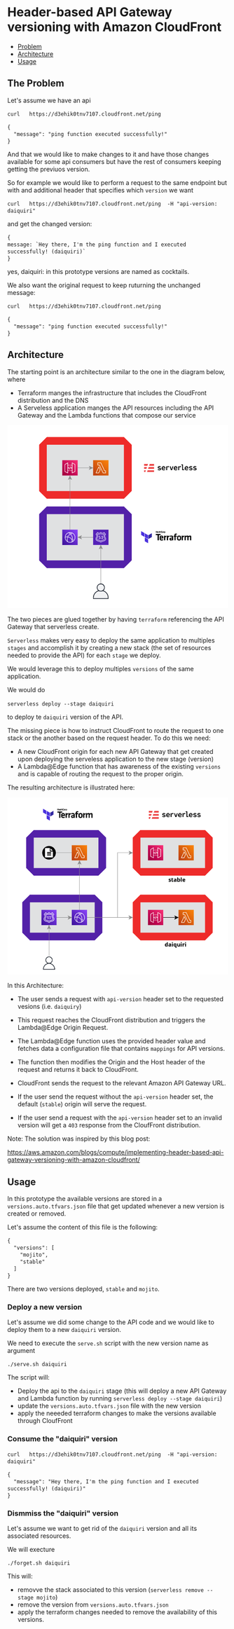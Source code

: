 # Header-based API Gateway versioning with Amazon CloudFront


* [Problem](#the-problem)
* [Architecture](#architecture)
* [Usage](#usage)



## The Problem

Let's assume we have an api

```
curl   https://d3ehik0tnv7107.cloudfront.net/ping
```

```
{
  "message": "ping function executed successfully!"
}
```

And that we would like to make changes to it and have those changes available for some api consumers but have the rest of consumers keeping getting the previuos version. 

So for example we would like to perform a request to the same endpoint but with and additional header that specifies which `version` we want

```
curl   https://d3ehik0tnv7107.cloudfront.net/ping  -H "api-version: daiquiri"
```

and get the changed version:

```
{
message: `Hey there, I'm the ping function and I executed successfully! (daiquiri)`
}
```

yes, daiquiri: in this prototype versions are named as cocktails. 


We also want the original request to keep ruturning the unchanged message: 

```
curl   https://d3ehik0tnv7107.cloudfront.net/ping
```

```
{
  "message": "ping function executed successfully!"
}
```

## Architecture

The starting point is an architecture similar to the one in the diagram below, where 

* Terraform manges the infrastructure that includes the CloudFront distribution and the DNS
* A Serveless application manges the API resources including the API Gateway and the Lambda functions that compose our service 

![Diagram](doc/diagram-start.png)

The two pieces are glued together by having `terraform` referencing the API Gateway that serverless create. 

`Serverless` makes very easy to deploy the same application to multiples `stages` and accomplish it by creating a new stack (the set of resources needed to provide the API) for each `stage` we deploy. 

We would leverage this to deploy multiples `versions` of the same application. 

We would do 

`serverless deploy --stage daiquiri`

to deploy te `daiquiri` version of the API. 

The missing piece is how to instruct CloudFront to route the request to one stack or the another based on the request header. To do this we need: 

* A new CloudFront origin for each new API Gateway that get created upon deploying the serveless application to the new stage (version)
* A Lambda@Edge function that has awareness of the existing `versions` and is capable of routing the request to the proper origin.

The resulting architecture is illustrated here: 


![Diagram](doc/diagram-after.png)

In this Architecture: 

* The user sends a request with `api-version` header set to the requested vesions (i.e. `daiquiry`)
* This request reaches the CloudFront distribution and triggers the Lambda@Edge Origin Request.
* The Lambda@Edge function uses the provided header value and fetches data a configuration file that  contains `mappings` for API versions. 
* The function then modifies the Origin and the Host header of the request and returns it back to CloudFront.
* CloudFront sends the request to the relevant Amazon API Gateway URL.

* If the user send the request without the `api-version` header set, the default (`stable`) origin will serve the request. 

* If the user send a request with the `api-version` header set to an invalid version will get a `403` response from the CloufFront distribution. 

Note: The solution was inspired by this blog post:

https://aws.amazon.com/blogs/compute/implementing-header-based-api-gateway-versioning-with-amazon-cloudfront/

## Usage

In this prototype the available versions are stored in a `versions.auto.tfvars.json` file that get updated whenever a new version is created or removed. 

Let's assume the content of this file is the following: 

```
{
  "versions": [
    "mojito",
    "stable"
  ]
}
```

There are two versions deployed, `stable` and `mojito`. 

### Deploy a new version

Let's assume we did some change to the API code and we would like to deploy them to a new `daiquiri` version. 

We need to execute the `serve.sh` script with the new version name as argument

```
./serve.sh daiquiri
```

The script will: 

* Deploy the api to the `daiquiri` stage (this will deploy a new API Gateway and Lambda function by running `serverless deploy --stage daiquiri`) 
* update the `versions.auto.tfvars.json` file with the new version 
* apply the neeeded terraform changes to make the versions available through CloufFront


### Consume the "daiquiri" version

```
curl   https://d3ehik0tnv7107.cloudfront.net/ping  -H "api-version: daiquiri"
```

```
{
  "message": "Hey there, I'm the ping function and I executed successfully! (daiquiri)"
}
```

### Dismmiss the "daiquiri" version

Let's assume we want to get rid of the `daiquiri` version and all its associated resources. 

We will execture

```
./forget.sh daiquiri
```

This will: 

* removve the stack associated to this version (`serverless remove --stage mojito`)
* remove the version from `versions.auto.tfvars.json`
* apply the terraform changes needed to remove the availability of this versions.
